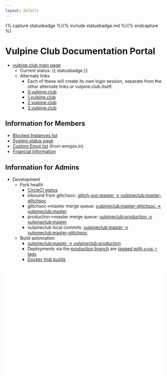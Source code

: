 ```yaml
---
layout: default
---
```


{% capture statusbadge %}{% include statusbadge.md %}{% endcapture %}

# Vulpine Club Documentation Portal

- [vulpine.club main page](https://vulpine.club/)
  - Current status: {{ statusbadge }}
  - Alternate links
    - Each of these will create its own login session, separate from the other alternate links or vulpine.club itself.
    - [0.vulpine.club](https://0.vulpine.club/)
    - [1.vulpine.club](https://1.vulpine.club/)
    - [2.vulpine.club](https://2.vulpine.club/)
    - [3.vulpine.club](https://3.vulpine.club/)

## Information for Members

- [Blocked Instances list](/blocklist)
- [System status page](/status)
- [Custom Emoji list](https://emojos.in/vulpine.club) (from emojos.in)
- [Financial Information](/financial)

## Information for Admins

- Development
  - Fork health
    - [CircleCI status](https://circleci.com/gh/vulpineclub)
    - inbound from glitchsoc: [glitch-soc:master -> vulpineclub:master-glitchsoc](https://github.com/vulpineclub/mastodon/compare/master-glitchsoc...glitch-soc:master)
    - glitchsoc->master merge queue: [vulpineclub:master-glitchsoc -> vulpineclub:master](https://github.com/vulpineclub/mastodon/compare/master...vulpineclub:master-glitchsoc)
    - production->master merge queue: [vulpineclub:production -> vulpineclub:master](https://github.com/vulpineclub/mastodon/compare/master...vulpineclub:production)
    - vulpineclub local commits: [vulpineclub:master -> vulpineclub:master-glitchsoc](https://github.com/vulpineclub/mastodon/compare/master-glitchsoc...vulpineclub:master)
  - Build automation
    - [vulpineclub:master -> vulpineclub:production](https://github.com/vulpineclub/mastodon/compare/production...vulpineclub:master)
    - Deployments via the [production branch](https://github.com/vulpineclub/mastodon/tree/production) are [tagged with `prod-*` tags](https://github.com/vulpineclub/mastodon/tags)
    - [Docker Hub builds](https://hub.docker.com/r/vulpineclub/mastodon/builds/)

![fox sketch](/img/foxsketch.png)
